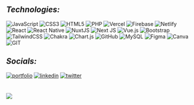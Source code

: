 

## _Technologies:_
![JavaScript](https://img.shields.io/badge/javascript-7f9374.svg?style=flat-square&logo=javascript&logoColor=white) ![CSS3](https://img.shields.io/badge/css3-7f9374.svg?style=flat-square&logo=css3&logoColor=white) ![HTML5](https://img.shields.io/badge/html5-7f9374.svg?style=flat-square&logo=html5&logoColor=white) ![PHP](https://img.shields.io/badge/php-7f9374.svg?style=flat-square&logo=php&logoColor=white) ![Vercel](https://img.shields.io/badge/vercel-7f9374.svg?style=flat-square&logo=vercel&logoColor=white) ![Firebase](https://img.shields.io/badge/firebase-7f9374.svg?style=flat-square&logo=firebase&logoColor=white) ![Netlify](https://img.shields.io/badge/netlify-7f9374.svg?style=flat-square&logo=netlify&logoColor=white) ![React](https://img.shields.io/badge/react-7f9374.svg?style=flat-square&logo=react&logoColor=white) ![React Native](https://img.shields.io/badge/react_native-7f9374.svg?style=flat-square&logo=react&logoColor=white) ![NuxtJS](https://img.shields.io/badge/Nuxt-7f9374?style=flat-square&logo=nuxt.js&logoColor=white) ![Next JS](https://img.shields.io/badge/Next-7f9374?style=flat-square&logo=next.js&logoColor=white) ![Vue.js](https://img.shields.io/badge/vuejs-7f9374.svg?style=flat-square&logo=vuedotjs&logoColor=white) ![Bootstrap](https://img.shields.io/badge/bootstrap-7f9374.svg?style=flat-square&logo=bootstrap&logoColor=white) ![TailwindCSS](https://img.shields.io/badge/tailwindcss-7f9374.svg?style=flat-square&logo=tailwind-css&logoColor=white) ![Chakra](https://img.shields.io/badge/chakra-7f9374.svg?style=flat-square&logo=chakraui&logoColor=white) ![Chart.js](https://img.shields.io/badge/chart.js-7f9374.svg?style=flat-square&logo=chart.js&logoColor=white) ![GitHub](https://img.shields.io/badge/GitHub-7f9374.svg?style=flat-square&logo=github&logoColor=white) ![MySQL](https://img.shields.io/badge/mysql-7f9374.svg?style=flat-square&logo=mysql&logoColor=white) 	![Figma](https://img.shields.io/badge/figma-7f9374.svg?style=flat-square&logo=figma&logoColor=white) ![Canva](https://img.shields.io/badge/Canva-7f9374.svg?style=flat-square&logo=Canva&logoColor=white) ![GIT](https://img.shields.io/badge/Git-7f9374?style=flat-square&logo=git&logoColor=white)

## _Socials:_
[![portfolio](https://img.shields.io/badge/my_portfolio-4f5f45?style=for-the-badge&logo=ko-fi&logoColor=white)](https://kimberly-pangilinan.vercel.app) [![linkedin](https://img.shields.io/badge/linkedin-4f5f45?style=for-the-badge&logo=linkedin&logoColor=white)](https://www.linkedin.com/in/kimberlypangilinan/) [![twitter](https://img.shields.io/badge/twitter-4f5f45?style=for-the-badge&logo=twitter&logoColor=white)](https://twitter.com/kpangilinan_dev)

#
[![](https://visitcount.itsvg.in/api?id=kimberlypangilinan&icon=0&color=12)](https://visitcount.itsvg.in)

